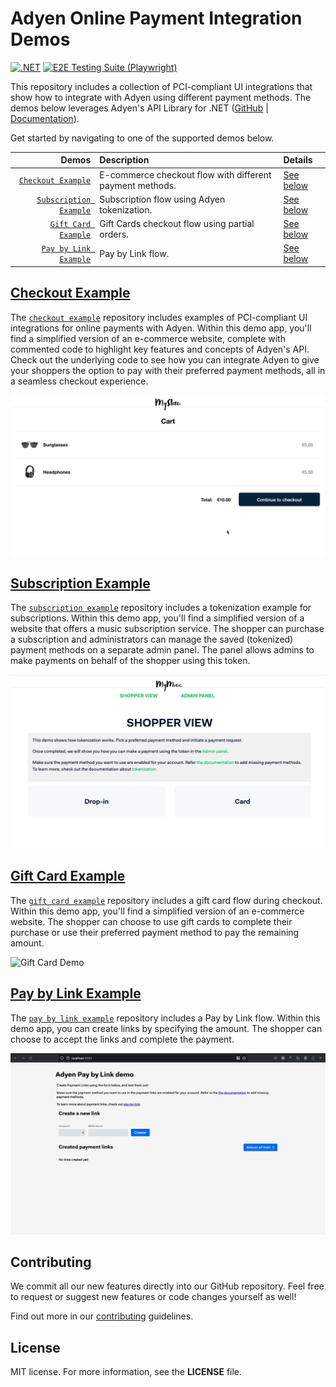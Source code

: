 # Adyen Online Payment Integration Demos
[![.NET](https://github.com/adyen-examples/adyen-dotnet-online-payments/actions/workflows/build.yml/badge.svg)](https://github.com/adyen-examples/adyen-dotnet-online-payments/actions/workflows/build.yml)
[![E2E Testing Suite (Playwright)](https://github.com/adyen-examples/adyen-dotnet-online-payments/actions/workflows/e2e.yml/badge.svg)](https://github.com/adyen-examples/adyen-dotnet-online-payments/actions/workflows/e2e.yml) 

This repository includes a collection of PCI-compliant UI integrations that show how to integrate with Adyen using different payment methods. 
The demos below leverages Adyen's API Library for .NET ([GitHub](https://github.com/Adyen/adyen-dotnet-api-library) | [Documentation](https://docs.adyen.com/development-resources/libraries#csharp)). 

Get started by navigating to one of the supported demos below.

| Demos | Description | Details |
| --: | :-- | :-- |
| [`Checkout Example`](checkout-example) | E-commerce checkout flow with different payment methods. | [See below](#checkout-example) | 
| [`Subscription Example`](subscription-example) | Subscription flow using Adyen tokenization. | [See below](#subscription-example) | 
| [`Gift Card Example`](giftcard-example) | Gift Cards checkout flow using partial orders. | [See below](#gift-card-example) | 
| [`Pay by Link Example`](paybylink-example) | Pay by Link flow. | [See below](#paybylink-example) | 


## [Checkout Example](checkout-example)

The [`checkout example`](checkout-example) repository includes examples of PCI-compliant UI integrations for online payments with Adyen.
Within this demo app, you'll find a simplified version of an e-commerce website, complete with commented code to highlight key features and concepts of Adyen's API.
Check out the underlying code to see how you can integrate Adyen to give your shoppers the option to pay with their preferred payment methods, all in a seamless checkout experience.

![Card Checkout Demo](checkout-example/wwwroot/images/cardcheckout.gif)

## [Subscription Example](subscription-example)

The [`subscription example`](subscription-example) repository includes a tokenization example for subscriptions. Within this demo app, you'll find a simplified version of a website that offers a music subscription service.
The shopper can purchase a subscription and administrators can manage the saved (tokenized) payment methods on a separate admin panel.
The panel allows admins to make payments on behalf of the shopper using this token.

![Subscription Demo](subscription-example/wwwroot/images/cardsubscription.gif)

## [Gift Card Example](giftcard-example)

The [`gift card example`](giftcard-example) repository includes a gift card flow during checkout. Within this demo app, you'll find a simplified version of an e-commerce website. The shopper can choose to use gift cards to complete their purchase or use their preferred payment method to pay the remaining amount.

![Gift Card Demo](giftcard-example/wwwroot/images/cardgiftcard.gif)

## [Pay by Link Example](paybylink-example)

The [`pay by link example`](paybylink-example) repository includes a Pay by Link flow. Within this demo app, you can create links by specifying the amount. The shopper can choose to accept the links and complete the payment.

![Pay by Link Demo](paybylink-example/wwwroot/images/cardpaybylink.gif)

## Contributing

We commit all our new features directly into our GitHub repository. Feel free to request or suggest new features or code changes yourself as well!

Find out more in our [contributing](https://github.com/adyen-examples/.github/blob/main/CONTRIBUTING.md) guidelines.


## License

MIT license. For more information, see the **LICENSE** file.
